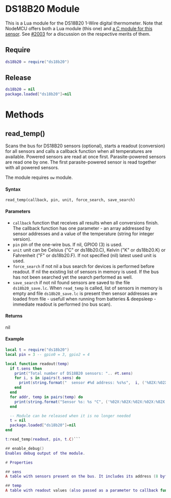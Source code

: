 # DS18B20 Module

This is a Lua module for the DS18B20 1-Wire digital thermometer. Note that NodeMCU offers both a Lua module (this one) and [a C module for this sensor](http://nodemcu.readthedocs.io/en/latest/en/modules/ds18b20/). See [#2003](https://github.com/nodemcu/nodemcu-firmware/pull/2003) for a discussion on the respective merits of them.

## Require
```lua
ds18b20 = require("ds18b20")
```
## Release
```lua
ds18b20 = nil
package.loaded["ds18b20"]=nil
```

# Methods

## read_temp()
Scans the bus for DS18B20 sensors (optional), starts a readout (conversion) for all sensors and calls a callback function when all temperatures are available. Powered sensors are read at once first. Parasite-powered sensors are read one by one. The first parasite-powered sensor is read together with all powered sensors.

The module requires `ow` module.

#### Syntax
`read_temp(callback, pin, unit, force_search, save_search)`

#### Parameters
- `callback` function that receives all results when all conversions finish. The callback function has one parameter - an array addressed by sensor addresses and a value of the temperature (string for integer version).
- `pin` pin of the one-wire bus. If nil, GPIO0 (3) is used.
- `unit` unit can be Celsius ("C" or ds18b20.C), Kelvin ("K" or ds18b20.K) or Fahrenheit ("F" or ds18b20.F). If not specified (nil) latest used unit is used.
- `force_search` if not nil a bus search for devices is performed before readout. If nil the existing list of sensors in memory is used. If the bus has not been searched yet the search performed as well.
- `save_search` if not nil found sensors are saved to the file `ds18b20_save.lc`. When `read_temp` is called, list of sensors in memory is empty and file `ds18b20_save.lc` is present then sensor addresses are loaded from file - usefull when running from batteries & deepsleep - immediate readout is performed (no bus scan).

#### Returns
nil

#### Example
```lua
local t = require("ds18b20")
local pin = 3 -- gpio0 = 3, gpio2 = 4

local function readout(temp)
  if t.sens then
    print("Total number of DS18B20 sensors: ".. #t.sens)
    for i, s in ipairs(t.sens) do
      print(string.format("  sensor #%d address: %s%s",  i, ('%02X:%02X:%02X:%02X:%02X:%02X:%02X:%02X'):format(s:byte(1,8)), s:byte(9) == 1 and " (parasite)" or ""))
    end
  end
  for addr, temp in pairs(temp) do
    print(string.format("Sensor %s: %s °C", ('%02X:%02X:%02X:%02X:%02X:%02X:%02X:%02X'):format(addr:byte(1,8)), temp))
  end

  -- Module can be released when it is no longer needed
  t = nil
  package.loaded["ds18b20"]=nil
end

t:read_temp(readout, pin, t.C)```

## enable_debug()
Enables debug output of the module.

# Properties

## sens
A table with sensors present on the bus. It includes its address (8 bytes) and information whether the sensor is parasite-powered (9-th byte, 0 or 1).

## temp
A table with readout values (also passed as a parameter to callback function). It is addressed by sensor addresses.